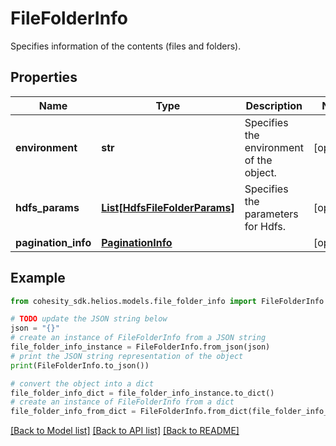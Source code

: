 # FileFolderInfo

Specifies information of the contents (files and folders).

## Properties

Name | Type | Description | Notes
------------ | ------------- | ------------- | -------------
**environment** | **str** | Specifies the environment of the object. | [optional] 
**hdfs_params** | [**List[HdfsFileFolderParams]**](HdfsFileFolderParams.md) | Specifies the parameters for Hdfs. | [optional] 
**pagination_info** | [**PaginationInfo**](PaginationInfo.md) |  | [optional] 

## Example

```python
from cohesity_sdk.helios.models.file_folder_info import FileFolderInfo

# TODO update the JSON string below
json = "{}"
# create an instance of FileFolderInfo from a JSON string
file_folder_info_instance = FileFolderInfo.from_json(json)
# print the JSON string representation of the object
print(FileFolderInfo.to_json())

# convert the object into a dict
file_folder_info_dict = file_folder_info_instance.to_dict()
# create an instance of FileFolderInfo from a dict
file_folder_info_from_dict = FileFolderInfo.from_dict(file_folder_info_dict)
```
[[Back to Model list]](../README.md#documentation-for-models) [[Back to API list]](../README.md#documentation-for-api-endpoints) [[Back to README]](../README.md)


